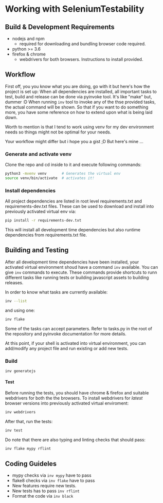 # Working with SeleniumTestability

## Build & Development Requirements

- nodejs and npm
   - required for downloading and bundling browser code required.
- python >= 3.6
- firefox & chrome
  - webdrivers for both browsers. Instructions to install provided.


## Workflow

First off, you you know what you are doing, go with it but here's
how the project is set up: When all dependencies are installed, all
important tasks to test, build and release can be done via pyinvoke
tool. It's like "make" but, dummer :D  When running `inv` tool to
invoke any of the thse provided tasks, the actual command will be
shown. So that if you want to do something more, you have some
reference on how to extend upon what is being laid down.

Worth to mention is that I tend to work using venv for my dev
environment needs so things might not be optimal for your needs.

Your workflow might differ but i hope you a gist ;D But here's
mine ...


### Generate and activate venv

Clone the repo and cd inside to it and execute following commands:

```bash
python3 -mvenv venv       # Generates the virtual env
source venv/bin/activate  # activates it!
```

### Install dependencies
All project dependencies are listed in root level requirements.txt
and requirements-dev.txt files. These can be used to download and
install into previously activated virtual env via:

```bash
pip install -r requirements-dev.txt
```

This will install all development time dependencies but also runtime
dependencies from requirements.txt file.

## Building and Testing

After all development time dependencies have been installed, your
activated virtual environment shoud have a command `inv` available.
You can give `inv` commands to execute.  These commands provide
shortcuts to runn different tasks like running tests or building
javascript assets to building releases.

In order to know what tasks are currently available:

```bash
inv --list
```

and using one:

```bash
inv flake
```

Some of the tasks can accept parameters. Refer to tasks.py in the
root of the repository and pyinvoke documentation for more details.

At this point, if your shell is activated into virtual environment,
you can add/modify any project file and run existing or add new
tests.

### Build

```bash
inv generatejs
```

#### Test

Before running the tests, you should have chrome & firefox and suitable
webdrivers for both the the browsers. To install webdrivers for *latest* 
browser versions into previously  activated virtual enviroment:

```bash
inv webdrivers
```

After that, run the tests:

```bash
inv test
```

Do note that there are also typing and linting checks that should
pass:

```bash
inv flake mypy rflint
```

## Coding Guideles

* mypy checks via `inv mypy` have to pass
* flake8 checks via `inv flake` have to pass
* New features require new tests.
* New tests has to pass `inv rflint`
* Format the code via  `inv black`

